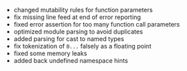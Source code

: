 - changed mutability rules for function parameters
- fix missing line feed at end of error reporting
- fixed error assertion for too many function call parameters
- optimized module parsing to avoid duplicates
- added parsing for cast to named types
- fix tokenization of `0...` falsely as a floating point
- fixed some memory leaks
- added back undefined namespace hints
